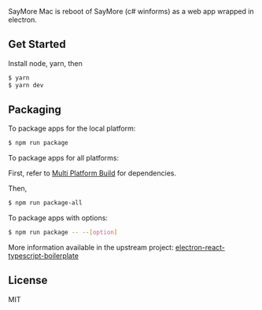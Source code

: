 SayMore Mac is reboot of SayMore (c# winforms) as a web app wrapped in electron.

## Get Started

Install node, yarn, then

```bash
$ yarn
$ yarn dev
```

## Packaging

To package apps for the local platform:

```bash
$ npm run package
```

To package apps for all platforms:

First, refer to
[Multi Platform Build](https://www.electron.build/multi-platform-build) for
dependencies.

Then,

```bash
$ npm run package-all
```

To package apps with options:

```bash
$ npm run package -- --[option]
```

More information available in the upstream project:
[electron-react-typescript-boilerplate](https://github.com/iRath96/electron-react-typescript-boilerplate)

## License

MIT
